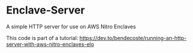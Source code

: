 # Enclave-Server
A simple HTTP server for use on AWS Nitro Enclaves

This code is part of a tutorial: https://dev.to/bendecoste/running-an-http-server-with-aws-nitro-enclaves-elo

